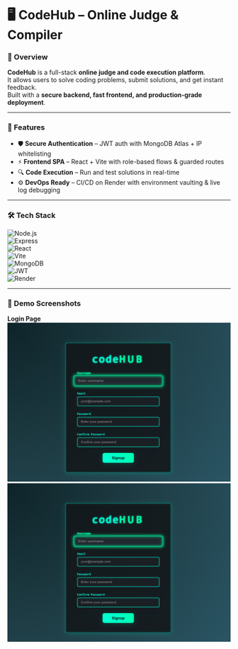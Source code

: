 # 🖥️ CodeHub – Online Judge & Compiler  

### 🔹 Overview  
**CodeHub** is a full-stack **online judge and code execution platform**.  
It allows users to solve coding problems, submit solutions, and get instant feedback.  
Built with a **secure backend, fast frontend, and production-grade deployment**.  

---

### 🚀 Features  
- 🛡️ **Secure Authentication** – JWT auth with MongoDB Atlas + IP whitelisting  
- ⚡ **Frontend SPA** – React + Vite with role-based flows & guarded routes  
- 🔍 **Code Execution** – Run and test solutions in real-time  
- ⚙️ **DevOps Ready** – CI/CD on Render with environment vaulting & live log debugging  

---

### 🛠 Tech Stack  
![Node.js](https://img.shields.io/badge/Node.js-339933?style=for-the-badge&logo=nodedotjs&logoColor=white)  
![Express](https://img.shields.io/badge/Express.js-000000?style=for-the-badge&logo=express&logoColor=white)  
![React](https://img.shields.io/badge/React-20232A?style=for-the-badge&logo=react&logoColor=61DAFB)  
![Vite](https://img.shields.io/badge/Vite-646CFF?style=for-the-badge&logo=vite&logoColor=white)  
![MongoDB](https://img.shields.io/badge/MongoDB-4EA94B?style=for-the-badge&logo=mongodb&logoColor=white)  
![JWT](https://img.shields.io/badge/JWT-000000?style=for-the-badge&logo=jsonwebtokens&logoColor=white)  
![Render](https://img.shields.io/badge/Render-46E3B7?style=for-the-badge&logo=render&logoColor=black)  

---

### 📸 Demo Screenshots  
**Login Page**  
![Login](https://github.com/Mr-Bathwal/CodeHub/blob/main/screenshots/Screenshot%202025-08-11%20155959.png)  
![Login](https://github.com/Mr-Bathwal/CodeHub/blob/main/screenshots/Screenshot%202025-08-11%20155959.png)  






